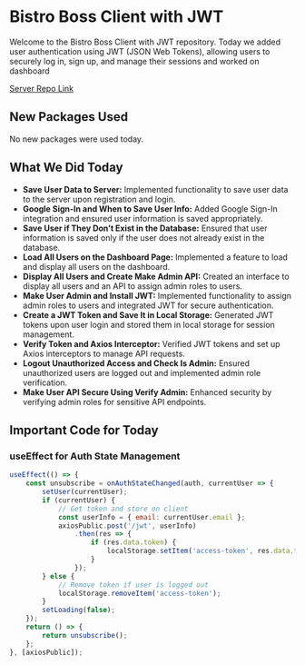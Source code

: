 # Bistro Boss Client with JWT

Welcome to the Bistro Boss Client with JWT repository. Today we added user authentication using JWT (JSON Web Tokens), allowing users to securely log in, sign up, and manage their sessions and worked on dashboard

[Server Repo Link](https://github.com/ProgrammingHero1/bistro-boss-server-with-jwt-part_5)

## New Packages Used

No new packages were used today.

## What We Did Today

- **Save User Data to Server:** Implemented functionality to save user data to the server upon registration and login.
- **Google Sign-In and When to Save User Info:** Added Google Sign-In integration and ensured user information is saved appropriately.
- **Save User if They Don’t Exist in the Database:** Ensured that user information is saved only if the user does not already exist in the database.
- **Load All Users on the Dashboard Page:** Implemented a feature to load and display all users on the dashboard.
- **Display All Users and Create Make Admin API:** Created an interface to display all users and an API to assign admin roles to users.
- **Make User Admin and Install JWT:** Implemented functionality to assign admin roles to users and integrated JWT for secure authentication.
- **Create a JWT Token and Save It in Local Storage:** Generated JWT tokens upon user login and stored them in local storage for session management.
- **Verify Token and Axios Interceptor:** Verified JWT tokens and set up Axios interceptors to manage API requests.
- **Logout Unauthorized Access and Check Is Admin:** Ensured unauthorized users are logged out and implemented admin role verification.
- **Make User API Secure Using Verify Admin:** Enhanced security by verifying admin roles for sensitive API endpoints.

## Important Code for Today

### useEffect for Auth State Management
```js
useEffect(() => {
    const unsubscribe = onAuthStateChanged(auth, currentUser => {
        setUser(currentUser);
        if (currentUser) {
            // Get token and store on client
            const userInfo = { email: currentUser.email };
            axiosPublic.post('/jwt', userInfo)
                .then(res => {
                    if (res.data.token) {
                        localStorage.setItem('access-token', res.data.token);
                    }
                });
        } else {
            // Remove token if user is logged out
            localStorage.removeItem('access-token');
        }
        setLoading(false);
    });
    return () => {
        return unsubscribe();
    };
}, [axiosPublic]);

```
